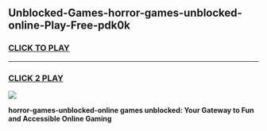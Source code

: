 
## Unblocked-Games-horror-games-unblocked-online-Play-Free-pdk0k
<h3>
<a href="https://premium76.site?title=horror-games-unblocked-online&ref=15A">CLICK TO PLAY</a></h3>
<hr>

<h3>
<a href="https://premium76.site?title=horror-games-unblocked-online&ref=15A">CLICK 2 PLAY</a>
  
</h3>

<a href="https://premium76.site?title=horror-games-unblocked-online&ref=15A"><img src="https://clearcache.store/games.png"></a>


**horror-games-unblocked-online games unblocked: Your Gateway to Fun and Accessible Online Gaming**
